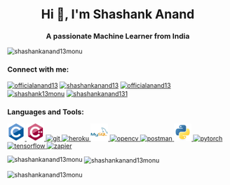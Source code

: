 <h1 align="center">Hi 👋, I'm Shashank Anand</h1>
<h3 align="center">A passionate Machine Learner from India</h3>

<p align="left"> <img src="https://komarev.com/ghpvc/?username=shashankanand13monu&label=Views&color=21f505&style=flat" alt="shashankanand13monu" /> </p>

<h3 align="left">Connect with me:</h3>
<p align="left">
<a href="https://twitter.com/officialanand13" target="blank"><img align="center" src="https://raw.githubusercontent.com/rahuldkjain/github-profile-readme-generator/master/src/images/icons/Social/twitter.svg" alt="officialanand13" height="30" width="40" /></a>
<a href="https://linkedin.com/in/shashankanand13" target="blank"><img align="center" src="https://raw.githubusercontent.com/rahuldkjain/github-profile-readme-generator/master/src/images/icons/Social/linked-in-alt.svg" alt="shashankanand13" height="30" width="40" /></a>
<a href="https://instagram.com/officialanand13" target="blank"><img align="center" src="https://raw.githubusercontent.com/rahuldkjain/github-profile-readme-generator/master/src/images/icons/Social/instagram.svg" alt="officialanand13" height="30" width="40" /></a>
<a href="https://www.codechef.com/users/shashank13monu" target="blank"><img align="center" src="https://cdn.jsdelivr.net/npm/simple-icons@3.1.0/icons/codechef.svg" alt="shashank13monu" height="30" width="40" /></a>
<a href="https://www.hackerrank.com/shashankanand131" target="blank"><img align="center" src="https://raw.githubusercontent.com/rahuldkjain/github-profile-readme-generator/master/src/images/icons/Social/hackerrank.svg" alt="shashankanand131" height="30" width="40" /></a>
</p>

<h3 align="left">Languages and Tools:</h3>
<p align="left"> <a href="https://www.cprogramming.com/" target="_blank"> <img src="https://raw.githubusercontent.com/devicons/devicon/master/icons/c/c-original.svg" alt="c" width="40" height="40"/> </a> <a href="https://www.w3schools.com/cpp/" target="_blank"> <img src="https://raw.githubusercontent.com/devicons/devicon/master/icons/cplusplus/cplusplus-original.svg" alt="cplusplus" width="40" height="40"/> </a> <a href="https://git-scm.com/" target="_blank"> <img src="https://www.vectorlogo.zone/logos/git-scm/git-scm-icon.svg" alt="git" width="40" height="40"/> </a> <a href="https://heroku.com" target="_blank"> <img src="https://www.vectorlogo.zone/logos/heroku/heroku-icon.svg" alt="heroku" width="40" height="40"/> </a> <a href="https://www.mysql.com/" target="_blank"> <img src="https://raw.githubusercontent.com/devicons/devicon/master/icons/mysql/mysql-original-wordmark.svg" alt="mysql" width="40" height="40"/> </a> <a href="https://opencv.org/" target="_blank"> <img src="https://www.vectorlogo.zone/logos/opencv/opencv-icon.svg" alt="opencv" width="40" height="40"/> </a> <a href="https://postman.com" target="_blank"> <img src="https://www.vectorlogo.zone/logos/getpostman/getpostman-icon.svg" alt="postman" width="40" height="40"/> </a> <a href="https://www.python.org" target="_blank"> <img src="https://raw.githubusercontent.com/devicons/devicon/master/icons/python/python-original.svg" alt="python" width="40" height="40"/> </a> <a href="https://pytorch.org/" target="_blank"> <img src="https://www.vectorlogo.zone/logos/pytorch/pytorch-icon.svg" alt="pytorch" width="40" height="40"/> </a> <a href="https://www.tensorflow.org" target="_blank"> <img src="https://www.vectorlogo.zone/logos/tensorflow/tensorflow-icon.svg" alt="tensorflow" width="40" height="40"/> </a> <a href="https://zapier.com" target="_blank"> <img src="https://www.vectorlogo.zone/logos/zapier/zapier-icon.svg" alt="zapier" width="40" height="40"/> </a> </p>

<p><img align="left" src="https://github-readme-stats.vercel.app/api/top-langs?username=shashankanand13monu&show_icons=true&theme=highcontrast&locale=en&layout=compact" alt="shashankanand13monu" /></p>

<p>&nbsp;<img align="center" src="https://github-readme-stats.vercel.app/api?username=shashankanand13monu&show_icons=true&theme=dark&locale=en" alt="shashankanand13monu" /></p>

<p><img align="center" src="https://github-readme-streak-stats.herokuapp.com/?user=shashankanand13monu&theme=highcontrast" alt="shashankanand13monu" /></p>
